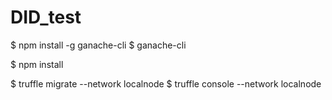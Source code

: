 # DID_test
$ npm install -g ganache-cli
$ ganache-cli

$ npm install

$ truffle migrate --network localnode
$ truffle console --network localnode

